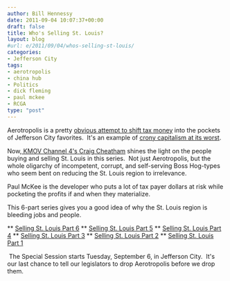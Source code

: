 ```yaml
---
author: Bill Hennessy
date: 2011-09-04 10:07:37+00:00
draft: false
title: Who's Selling St. Louis?
layout: blog
#url: e/2011/09/04/whos-selling-st-louis/
categories:
- Jefferson City
tags:
- aerotropolis
- china hub
- Politics
- dick fleming
- paul mckee
- RCGA
type: "post"
---
```


Aerotropolis is a pretty [obvious attempt to shift tax money](https://www.24thstate.com/2011/06/mckee-tropolis.html) into the pockets of Jefferson City favorites.  It's an example of [crony capitalism at its worst](https://hennessysview.com/?s=aerotropolis&submit.x=0&submit.y=0).

Now,[ KMOV Channel 4's Craig Cheatham](https://www.kmov.com/news/local/Selling-St-Louis-129125098.html) shines the light on the people buying and selling St. Louis in this series.  Not just Aerotropolis, but the whole oligarchy of incompetent, corrupt, and self-serving Boss Hog-types who seem bent on reducing the St. Louis region to irrelevance.



Paul McKee is the developer who puts a lot of tax payer dollars at risk while pocketing the profits if and when they materialize.

This 6-part series gives you a good idea of why the St. Louis region is bleeding jobs and people.










** [Selling St. Louis Part 6](https://www.kmov.com/news/local/Selling-St-Louis-Part-6-129128183.html)
** [Selling St. Louis Part 5](https://www.kmov.com/news/local/Selling-St-Louis-Part-5-129127943.html)
** [Selling St. Louis Part 4](https://www.kmov.com/news/local/Selling-St-Louis-Part-4-129127668.html)
** [Selling St. Louis Part 3](https://www.kmov.com/news/local/Selling-St-Louis-Part-3-129127398.html)
** [Selling St. Louis Part 2](https://www.kmov.com/news/local/Selling-St-Louis-Part-2-129127098.html)
** [Selling St. Louis Part 1](https://www.kmov.com/news/local/Selling-St-Louis-129125098.html)










 The Special Session starts Tuesday, September 6, in Jefferson City.  It's our last chance to tell our legislators to drop Aerotropolis before we drop them.
